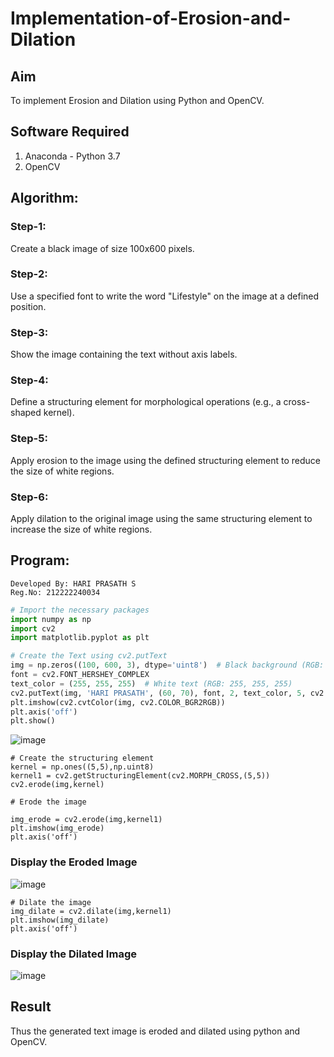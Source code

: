 # Implementation-of-Erosion-and-Dilation
## Aim
To implement Erosion and Dilation using Python and OpenCV.
## Software Required
1. Anaconda - Python 3.7
2. OpenCV
## Algorithm:
### Step-1:
Create a black image of size 100x600 pixels.
### Step-2:
Use a specified font to write the word "Lifestyle" on the image at a defined position.
### Step-3:
Show the image containing the text without axis labels.
### Step-4:
Define a structuring element for morphological operations (e.g., a cross-shaped kernel).
### Step-5:
Apply erosion to the image using the defined structuring element to reduce the size of white regions.
### Step-6:
Apply dilation to the original image using the same structuring element to increase the size of white regions.
 
## Program:
```
Developed By: HARI PRASATH S
Reg.No: 212222240034
```
``` Python
# Import the necessary packages
import numpy as np
import cv2
import matplotlib.pyplot as plt

# Create the Text using cv2.putText
img = np.zeros((100, 600, 3), dtype='uint8')  # Black background (RGB: 0, 0, 0)
font = cv2.FONT_HERSHEY_COMPLEX
text_color = (255, 255, 255)  # White text (RGB: 255, 255, 255)
cv2.putText(img, 'HARI PRASATH', (60, 70), font, 2, text_color, 5, cv2.LINE_AA)
plt.imshow(cv2.cvtColor(img, cv2.COLOR_BGR2RGB))
plt.axis('off')
plt.show()
```
![image](https://github.com/user-attachments/assets/d89b74c4-0547-4633-883d-9a048f0f0143)


```
# Create the structuring element
kernel = np.ones((5,5),np.uint8)
kernel1 = cv2.getStructuringElement(cv2.MORPH_CROSS,(5,5))
cv2.erode(img,kernel)
```
```
# Erode the image

img_erode = cv2.erode(img,kernel1)
plt.imshow(img_erode)
plt.axis('off')
```
### Display the Eroded Image
![image](https://github.com/user-attachments/assets/a1896880-dd15-44cb-9ca2-f1bb46b33110)

```
# Dilate the image
img_dilate = cv2.dilate(img,kernel1)
plt.imshow(img_dilate)
plt.axis('off')

```
### Display the Dilated Image
![image](https://github.com/user-attachments/assets/4dd5927c-ce34-4eac-973b-88b48a9fc0ec)


## Result
Thus the generated text image is eroded and dilated using python and OpenCV.
